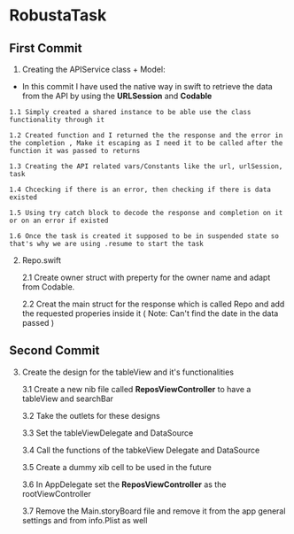 # RobustaTask

 ## First Commit 
 1. Creating the APIService class + Model:
 
   - In this commit I have used the native way in swift to retrieve the data from the API by using the **URLSession** and **Codable** 
   
    1.1 Simply created a shared instance to be able use the class functionality through it
   
    1.2 Created function and I returned the the response and the error in the completion , Make it escaping as I need it to be called after the function it was passed to returns
   
    1.3 Creating the API related vars/Constants like the url, urlSession, task
   
    1.4 Chcecking if there is an error, then checking if there is data existed
   
    1.5 Using try catch block to decode the response and completion on it or on an error if existed
   
    1.6 Once the task is created it supposed to be in suspended state so that's why we are using .resume to start the task
    
 2. Repo.swift

     2.1 Create owner struct with preperty for the owner name and adapt from Codable.
     
     2.2 Creat the main struct for the response which is called Repo and add the requested properies inside it ( Note: Can't find the date in the data passed )
  
  ## Second Commit
 3. Create the design for the tableView and it's functionalities
    
    3.1 Create a new nib file called **ReposViewController** to have a tableView and searchBar
    
    3.2 Take the outlets for these designs
    
    3.3 Set the tableViewDelegate and DataSource

    3.4 Call the functions of the tabkeView Delegate and DataSource

    3.5 Create a dummy xib cell to be used in the future

    3.6 In AppDelegate set the **ReposViewController** as the rootViewController
    
    3.7 Remove the Main.storyBoard file and remove it from the app general settings and from info.Plist as well

